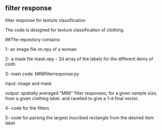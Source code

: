 
## filter response
filter response for texture classification


The code is designed for texture classification of clothing.

##The repository contains:

1- an image file im.npy of a woman

2- a mask file mask.npy - 2d array of the labels for the different items of cloth

3- main code: MR8filterresponse.py

  input: image and mask
  
  output: spatially averaged "MR8" filter responses, for a given sample size, from a given clothing label.
          and ravelled to give a 1-d final vector.

4- code for the filters

5- code for parsing the largest inscribed rectangle from the desired item label


